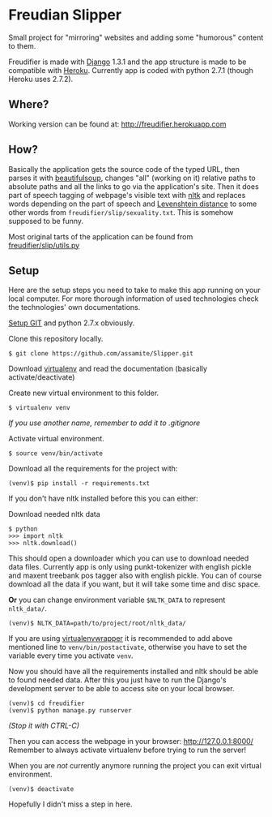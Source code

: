 Freudian Slipper
================

Small project for "mirroring" websites and adding some "humorous" content to them.

Freudifier is made with [Django](https://www.djangoproject.com/) 1.3.1 and the app 
structure is made to be compatible with [Heroku](http://www.heroku.com/). 
Currently app is coded with python 2.7.1 (though Heroku uses 2.7.2).

Where?
------

Working version can be found at: http://freudifier.herokuapp.com

How?
----

Basically the application gets the source code of the typed URL, then parses it
with [beautifulsoup](http://www.crummy.com/software/BeautifulSoup/), changes "all" 
(working on it) relative paths to absolute
paths and all the links to go via the application's site. Then it does part of 
speech tagging of webpage's visible text with [nltk](http://nltk.org/) and replaces words depending on 
the part of speech and [Levenshtein distance](http://en.wikipedia.org/wiki/Levenshtein_distance) 
to some other words from ``freudifier/slip/sexuality.txt``. This is somehow supposed to be funny.

Most original tarts of the application can be found from [freudifier/slip/utils.py](https://github.com/assamite/Slipper/blob/master/freudifier/slip/utils.py)

Setup
-----

Here are the setup steps you need to take to make this app running on your local computer.
For more thorough information of used technologies check the technologies' own documentations.

[Setup GIT](https://help.github.com/articles/set-up-git) and python 2.7.x obviously.

Clone this repository locally.

	$ git clone https://github.com/assamite/Slipper.git

Download [virtualenv](http://www.virtualenv.org/en/latest/) and read the documentation (basically activate/deactivate)
	

Create new virtual environment to this folder.
	
	$ virtualenv venv
	
*If you use another name, remember to add it to .gitignore*
	
Activate virtual environment.
	
	$ source venv/bin/activate
	
Download all the requirements for the project with:
	
	(venv)$ pip install -r requirements.txt
	
If you don't have nltk installed before this you can either:

Download needed nltk data

	$ python
	>>> import nltk
	>>> nltk.download()
	
This should open a downloader which you can use to download needed data files.
Currently app is only using punkt-tokenizer with english pickle and maxent treebank pos tagger 
also with english pickle. You can of course download all the data if you want, but it will take 
some time and disc space.

**Or** you can change environment variable ``$NLTK_DATA`` to represent ``nltk_data/``. 

	(venv)$ NLTK_DATA=path/to/project/root/nltk_data/
	
If you are using [virtualenvwrapper](http://www.doughellmann.com/projects/virtualenvwrapper/) it is recommended to add above mentioned line to ``venv/bin/postactivate``,
otherwise you have to set the variable every time you activate ``venv``.
	
Now you should have all the requirements installed and nltk should be able to found needed data.
After this you just have to run the Django's development server to be able to access site on your
local browser.

	(venv)$ cd freudifier
	(venv)$ python manage.py runserver
	
*(Stop it with CTRL-C)*
	
Then you can access the webpage in your browser: http://127.0.0.1:8000/
Remember to always activate virtualenv before trying to run the server!	

When you are *not* currently anymore running the project you can exit virtual environment.
	
	(venv)$ deactivate
	
Hopefully I didn't miss a step in here.
	


